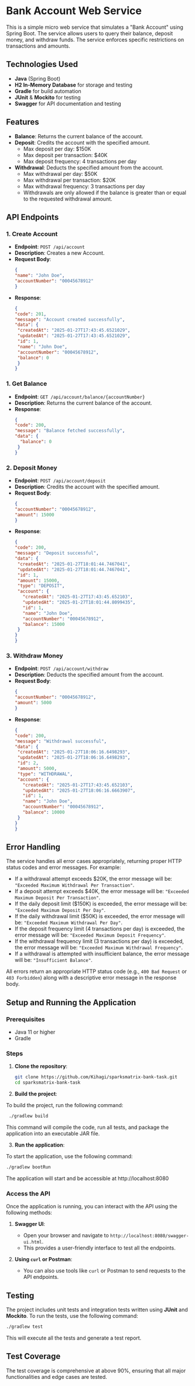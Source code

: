 # Bank Account Web Service

This is a simple micro web service that simulates a "Bank Account" using Spring Boot. The service allows users to query their balance, deposit money, and withdraw funds. The service enforces specific restrictions on transactions and amounts.

## Technologies Used

- **Java** (Spring Boot)
- **H2 In-Memory Database** for storage and testing
- **Gradle** for build automation
- **JUnit** & **Mockito** for testing
- **Swagger** for API documentation and testing

## Features

- **Balance**: Returns the current balance of the account.
- **Deposit**: Credits the account with the specified amount.
  - Max deposit per day: $150K
  - Max deposit per transaction: $40K
  - Max deposit frequency: 4 transactions per day
- **Withdrawal**: Deducts the specified amount from the account.
  - Max withdrawal per day: $50K
  - Max withdrawal per transaction: $20K
  - Max withdrawal frequency: 3 transactions per day
  - Withdrawals are only allowed if the balance is greater than or equal to the requested withdrawal amount.

## API Endpoints

### 1. Create Account
- **Endpoint**: `POST /api/account`
- **Description**: Creates a new Account.
- **Request Body**:
  ```json
  {
  "name": "John Doe",
  "accountNumber": "00045678912"
  }
  ```
- **Response**:
   ```json
  {
  "code": 201,
  "message": "Account created successfully",
  "data": {
    "createdAt": "2025-01-27T17:43:45.6521029",
    "updatedAt": "2025-01-27T17:43:45.6521029",
    "id": 1,
    "name": "John Doe",
    "accountNumber": "00045678912",
    "balance": 0
    }
  }
  ```
  
### 1. Get Balance
- **Endpoint**: `GET /api/account/balance/{accountNumber}`
- **Description**: Returns the current balance of the account.
- **Response**:
  ```json
  {
  "code": 200,
  "message": "Balance fetched successfully",
  "data": {
    "balance": 0
   }
  }
  ```
### 2. Deposit Money
- **Endpoint**: `POST /api/account/deposit`
- **Description**: Credits the account with the specified amount.
- **Request Body**:
  ```json
  {
  "accountNumber": "00045678912",
  "amount": 15000
  }
  ```
- **Response**:
   ```json
  {
  "code": 200,
  "message": "Deposit successful",
  "data": {
    "createdAt": "2025-01-27T18:01:44.7467041",
    "updatedAt": "2025-01-27T18:01:44.7467041",
    "id": 1,
    "amount": 15000,
    "type": "DEPOSIT",
    "account": {
      "createdAt": "2025-01-27T17:43:45.652103",
      "updatedAt": "2025-01-27T18:01:44.8099435",
      "id": 1,
      "name": "John Doe",
      "accountNumber": "00045678912",
      "balance": 15000
    }
   }
  }
  ```
### 3. Withdraw Money
- **Endpoint**: `POST /api/account/withdraw`
- **Description**: Deducts the specified amount from the account.
- **Request Body**:
  ```json
  {
  "accountNumber": "00045678912",
  "amount": 5000
  }
  ```
- **Response**:
   ```json
  {
  "code": 200,
  "message": "Withdrawal successful",
  "data": {
    "createdAt": "2025-01-27T18:06:16.6498293",
    "updatedAt": "2025-01-27T18:06:16.6498293",
    "id": 2,
    "amount": 5000,
    "type": "WITHDRAWAL",
    "account": {
      "createdAt": "2025-01-27T17:43:45.652103",
      "updatedAt": "2025-01-27T18:06:16.6663907",
      "id": 1,
      "name": "John Doe",
      "accountNumber": "00045678912",
      "balance": 10000
    }
   }
  }
  ```
## Error Handling

The service handles all error cases appropriately, returning proper HTTP status codes and error messages. For example:

- If a withdrawal attempt exceeds $20K, the error message will be: `"Exceeded Maximum Withdrawal Per Transaction"`.
- If a deposit attempt exceeds $40K, the error message will be: `"Exceeded Maximum Deposit Per Transaction"`.
- If the daily deposit limit ($150K) is exceeded, the error message will be: `"Exceeded Maximum Deposit Per Day"`.
- If the daily withdrawal limit ($50K) is exceeded, the error message will be: `"Exceeded Maximum Withdrawal Per Day"`.
- If the deposit frequency limit (4 transactions per day) is exceeded, the error message will be: `"Exceeded Maximum Deposit Frequency"`.
- If the withdrawal frequency limit (3 transactions per day) is exceeded, the error message will be: `"Exceeded Maximum Withdrawal Frequency"`.
- If a withdrawal is attempted with insufficient balance, the error message will be: `"Insufficient Balance"`.

All errors return an appropriate HTTP status code (e.g., `400 Bad Request` or `403 Forbidden`) along with a descriptive error message in the response body.

## Setup and Running the Application

### Prerequisites

- Java 11 or higher
- Gradle

### Steps

1. **Clone the repository**:
   ```bash
   git clone https://github.com/Kihagi/sparksmatrix-bank-task.git
   cd sparksmatrix-bank-task
   ```
2. **Build the project**:

 To build the project, run the following command:
  ```bash
   ./gradlew build
  ```
  This command will compile the code, run all tests, and package the application into an executable JAR file.

3. **Run the application**:

 To start the application, use the following command:
  ```bash
  ./gradlew bootRun
  ```
 The application will start and be accessible at http://localhost:8080

### Access the API

Once the application is running, you can interact with the API using the following methods:

1. **Swagger UI**:
   - Open your browser and navigate to `http://localhost:8080/swagger-ui.html`.
   - This provides a user-friendly interface to test all the endpoints.

2. **Using `curl` or Postman**:
   - You can also use tools like `curl` or Postman to send requests to the API endpoints.

## Testing

The project includes unit tests and integration tests written using **JUnit** and **Mockito**. To run the tests, use the following command:

```bash
./gradlew test
```
This will execute all the tests and generate a test report.

## Test Coverage

The test coverage is comprehensive at above 90%, ensuring that all major functionalities and edge cases are tested. 
